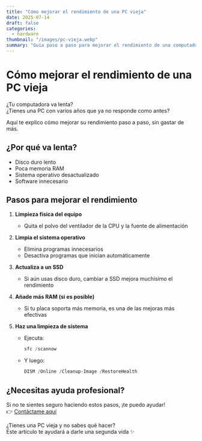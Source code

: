 ```yaml
---
title: "Cómo mejorar el rendimiento de una PC vieja"
date: 2025-07-14
draft: false
categories:
  - hardware
thumbnail: "/images/pc-vieja.webp"
summary: "Guía paso a paso para mejorar el rendimiento de una computadora antigua"
---
```


# Cómo mejorar el rendimiento de una PC vieja

¿Tu computadora va lenta?  
¿Tienes una PC con varios años que ya no responde como antes?

Aquí te explico cómo mejorar su rendimiento paso a paso, sin gastar de más.

## ¿Por qué va lenta?

- Disco duro lento
- Poca memoria RAM
- Sistema operativo desactualizado
- Software innecesario

## Pasos para mejorar el rendimiento

1. **Limpieza física del equipo**
   - Quita el polvo del ventilador de la CPU y la fuente de alimentación

2. **Limpia el sistema operativo**
   - Elimina programas innecesarios
   - Desactiva programas que inician automáticamente

3. **Actualiza a un SSD**
   - Si aún usas disco duro, cambiar a SSD mejora muchísimo el rendimiento

4. **Añade más RAM (si es posible)**
   - Si tu placa soporta más memoria, es una de las mejoras más efectivas

5. **Haz una limpieza de sistema**
   - Ejecuta:
     ```powershell
     sfc /scannow
     ```
   - Y luego:
     ```powershell
     DISM /Online /Cleanup-Image /RestoreHealth
     ```

## ¿Necesitas ayuda profesional?

Si no te sientes seguro haciendo estos pasos, ¡te puedo ayudar!  
👉 [Contáctame aquí](/contacto/)

¿Tienes una PC vieja y no sabes qué hacer?  
Este artículo te ayudará a darle una segunda vida ✨
